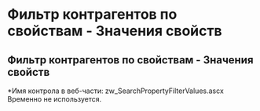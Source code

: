 ﻿---
description: 2.4.7
---
# Фильтр контрагентов по свойствам - Значения свойств
## Фильтр контрагентов по свойствам - Значения свойств
*Имя контрола в веб-части: zw_SearchPropertyFilterValues.ascx
Временно не используется.
